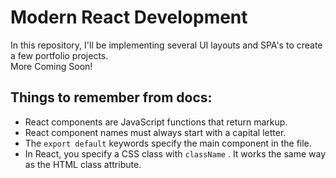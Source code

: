 # Modern React Development <br>
In this repository, I'll be implementing several UI layouts and SPA's to create a few portfolio projects.<br>
More Coming Soon!


## Things to remember from docs:
- React components are JavaScript functions that return markup.
- React component names must always start with a capital letter.
- The <code>export default</code> keywords specify the main component in the file.
- In React, you specify a CSS class with <code>className</code> . It works the same way as the HTML class attribute.
